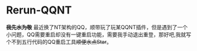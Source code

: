 # Rerun-QQNT
~~**我先水为敬**~~
最近换了NT架构的QQ，顺带玩了玩某QQNT插件，但是遇到了一个小问题，QQ需要重启却没有一键重启功能，需要我手动退出重登，那好吧,我就写个不到五行代码的QQ重启工具~~顺便水点Star~~。
